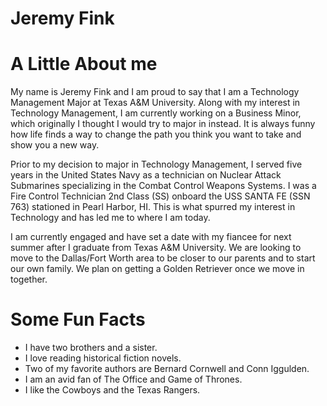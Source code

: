 
# Jeremy Fink

# A Little About me

My name is Jeremy Fink and I am proud to say that I am a Technology Management Major at Texas A&M University.
Along with my interest in Technology Management, I am currently working on a Business Minor, which originally I thought I would try to major in instead. 
It is always funny how life finds a way to change the path you think you want to take and show you a new way.

Prior to my decision to major in Technology Management, I served five years in the United States Navy as a technician on Nuclear Attack Submarines specializing in the Combat Control Weapons Systems.
I was a Fire Control Technician 2nd Class (SS) onboard the USS SANTA FE (SSN 763) stationed in Pearl Harbor, HI. 
This is what spurred my interest in Technology and has led me to where I am today.

I am currently engaged and have set a date with my fiancee for next summer after I graduate from Texas A&M University. 
We are looking to move to the Dallas/Fort Worth area to be closer to our parents and to start our own family. 
We plan on getting a Golden Retriever once we move in together. 

# Some Fun Facts

- I have two brothers and a sister. 
- I love reading historical fiction novels.
- Two of my favorite authors are Bernard Cornwell and Conn Iggulden.
- I am an avid fan of The Office and Game of Thrones.
- I like the Cowboys and the Texas Rangers.
